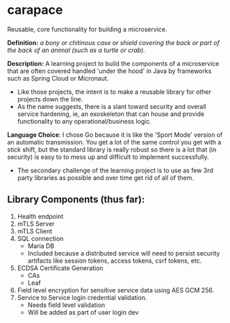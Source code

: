 # carapace
Reusable, core functionality for building a microservice.

**Definition:** _a bony or chitinous case or shield covering the back or part of the back of an animal (such as a turtle or crab)._

**Description:** A learning project to build the components of a microservice that are often covered handled 'under the hood' in Java by frameworks such as Spring Cloud or Micronaut.  

* Like those projects, the intent is to make a reusable library for other projects down the line. 
* As the name suggests, there is a slant toward security and overall service hardening, ie, an exoskeleton that can house and provide functionality to any operational/business logic.

**Language Choice**: I chose Go because it is like the 'Sport Mode' version of an automatic transmission.  You get a lot of the same control you get with a stick shift, but the standard library is really robust so there is a lot that (in security) is easy to to mess up and difficult to implement successfully.  
 * The secondary challenge of the learning project is to use as few 3rd party libraries as possible and over time get rid of all of them.

## Library Components (thus far):
1. Health endpoint
1. mTLS Server 
1. mTLS Client
1. SQL connection
    * Maria DB
    * Included because a distributed service will need to persist security artifacts like session tokens, access tokens, csrf tokens, etc.
1. ECDSA Certificate Generation
    * CAs
    * Leaf
1. Field level encryption for sensitive service data using AES GCM 256.
1. Service to Service login credential validation.
    * Needs field level validation
    * Will be added as part of user login dev